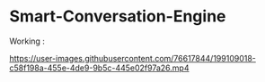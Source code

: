 # Smart-Conversation-Engine


Working :



https://user-images.githubusercontent.com/76617844/199109018-c58f198a-455e-4de9-9b5c-445e02f97a26.mp4

